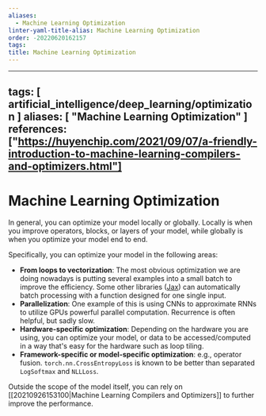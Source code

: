 ```yaml
---
aliases:
  - Machine Learning Optimization
linter-yaml-title-alias: Machine Learning Optimization
order: -20220620162157
tags: 
title: Machine Learning Optimization
---
```


---
tags: [ artificial_intelligence/deep_learning/optimization ]
aliases: [ "Machine Learning Optimization" ]
references: ["https://huyenchip.com/2021/09/07/a-friendly-introduction-to-machine-learning-compilers-and-optimizers.html"]
---

# Machine Learning Optimization

In general, you can optimize your model locally or globally. Locally is when you improve operators, blocks, or layers of your model, while globally is when you optimize your model end to end.

Specifically, you can optimize your model in the following areas:
- **From loops to vectorization**: The most obvious optimization we are doing nowadays is putting several examples into a small batch to improve the efficiency. Some other libraries ([Jax](https://github.com/google/jax)) can automatically batch processing with a function designed for one single input.
- **Parallelization**: One example of this is using CNNs to approximate RNNs to utilize GPUs powerful parallel computation. Recurrence is often helpful, but sadly slow.
- **Hardware-specific optimization**: Depending on the hardware you are using, you can optimize your model, or data to be accessed/computed in a way that's easy for the hardware such as loop tiling.
- **Framework-specific or model-specific optimization**: e.g., operator fusion. `torch.nn.CrossEntropyLoss` is known to be better than separated `LogSoftmax` and `NLLLoss`.

Outside the scope of the model itself, you can rely on [[20210926153100|Machine Learning Compilers and Optimizers]] to further improve the performance.